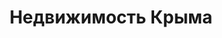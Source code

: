--- 
title: "Недвижимость Крыма" 
site: "www.nk-real.com.ua" 
town: "Симферополь" 
tel: ["(0652) 54-69-82, 62-03-95, (099)723-77-04, (050)23-043-10, (099)129-24-33"] 
address: "Россия, Республика Крым, г. Симферополь, ул Гоголя, 29" 
mail: "info@nk-real.com.ua" 
--- 